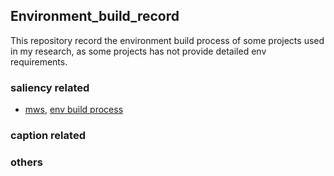 ## Environment_build_record
This repository record the environment build process of some projects used in my research, as some projects has not provide detailed env requirements.

### saliency related
- [mws](https://github.com/zengxianyu/mws), [env build process]()

### caption related

### others
